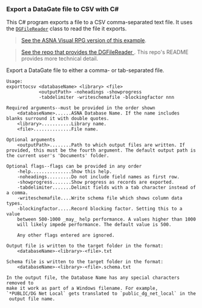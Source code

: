 ### Export a DataGate file to CSV with C#

This C# program exports a file to a CSV comma-separated text file. It  uses the [`DGFileReader`](https://github.com/ASNA/ASNA.DataGateHelper) class to read the file it exports. 

>[See the ASNA Visual RPG version of this example](https://github.com/ASNA/avr-version-of-export-dg-to-csv). 

>[See the repo that provides the DGFileReader ](https://github.com/ASNA/ASNA.DataGateHelper). This repo's README provides more technical detail.

Export a DataGate file to either a comma- or tab-separated file.
 
    Usage:
    exporttocsv <databaseName> <library> <file> 
                <outputPath> -noheadings -showprogress 
                -tabdelimiter -writeschemafile -blockingfactor nnn

    Required arguments--must be provided in the order shown
        <databaseName>......ASNA Database Name. If the name includes blanks surround it with double quotes.
        <library>...........Library name.
        <file>..............File name.

    Optional arguments
        <outputPath>........Path to which output files are written. If provided, this must be the fourth argument. The default output path is the current user's 'Documents' folder.

    Optional flags--flags can be provided in any order
        -help...............Show this help.
        -noheadings.........Do not include field names as first row.
        -showprogress.......Show progress as records are exported.
        -tabdelimiter.......Delimit fields with a tab character instead of a comma.
        -writeschemafile....Write schema file which shows column data types.
        -blockingfactor.....Record blocking factor. Setting this to a value 
        between 500-1000 _may_ help performance. A values higher than 1000 
        will likely impede performance. The default value is 500.

        Any other flags entered are ignored.

    Output file is written to the target folder in the format:
        <databaseName>-<library>-<file>.txt

    Schema file is written to the target folder in the format:
        <databaseName>-<library>-<file>.schema.txt

    In the output file, the Database Name has any special characters removed to 
    make it work as part of a Windows filename. For example, 
    `*PUBLIC/DG Net Local` gets translated to `public_dg_net_local` in the
     output file name.
